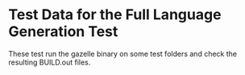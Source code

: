 # Test Data for the Full Language Generation Test

These test run the gazelle binary on some test folders and check the resulting BUILD.out files.
